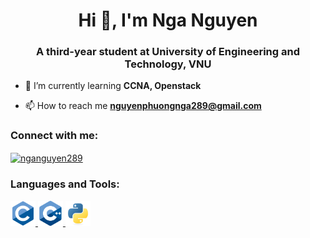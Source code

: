 <h1 align="center">Hi 👋, I'm Nga Nguyen</h1>
<h3 align="center">A third-year student at University of Engineering and Technology, VNU</h3>

- 🌱 I’m currently learning **CCNA, Openstack**

- 📫 How to reach me **nguyenphuongnga289@gmail.com**

<h3 align="left">Connect with me:</h3>
<p align="left">
<a href="https://linkedin.com/in/nganguyen289" target="blank"><img align="center" src="https://raw.githubusercontent.com/rahuldkjain/github-profile-readme-generator/master/src/images/icons/Social/linked-in-alt.svg" alt="nganguyen289" height="30" width="40" /></a>
</p>

<h3 align="left">Languages and Tools:</h3>
<p align="left"> <a href="https://www.cprogramming.com/" target="_blank" rel="noreferrer"> <img src="https://raw.githubusercontent.com/devicons/devicon/master/icons/c/c-original.svg" alt="c" width="40" height="40"/> </a> <a href="https://www.w3schools.com/cpp/" target="_blank" rel="noreferrer"> <img src="https://raw.githubusercontent.com/devicons/devicon/master/icons/cplusplus/cplusplus-original.svg" alt="cplusplus" width="40" height="40"/> </a> <a href="https://www.python.org" target="_blank" rel="noreferrer"> <img src="https://raw.githubusercontent.com/devicons/devicon/master/icons/python/python-original.svg" alt="python" width="40" height="40"/> </a> </p>

